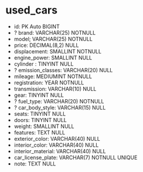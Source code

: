 # used_cars

- id: PK Auto BIGINT
- ? brand: VARCHAR(25) NOTNULL <!-- Elenco marche in un'altra tabella -->
- model; VARCHAR(25) NOTNULL
- price: DECIMAL(8,2) NULL
- displacement: SMALLINT NOTNULL
- engine_power: SMALLINT NULL
- cylinder : TINYINT NULL
- ? emission_classes: VARCHAR(20) NULL <!-- EURO 4, 5, 6, ecc / relazione con altra tabella -->
- mileage: MEDIUMINT NOTNULL
- registration: YEAR NOTNULL
- transmission: VARCHAR(10) NULL <!-- manuale o automatico -->
- gear: TINYINT NULL
- ? fuel_type: VARCHAR(20) NOTNULL <!-- relazione con altra tabella -->
- ? car_body_style: VARCHAR(15) NULL  <!-- tipologia di carrozzeria(berlina,suv,ecc)/ relazione con altra tabella -->
- seats: TINYINT NULL
- doors: TINYINT NULL
- weight: SMALLINT NULL
- features: TEXT NULL
- exterior_color: VARCHAR(40) NULL
- interior_color: VARCHAR(40) NULL
- interior_material: VARCHAR(40) NULL
- car_license_plate: VARCHAR(7) NOTNULL UNIQUE <!-- PRESUPPONE LA VENDITA DI SOLE AUTO IMMATRICOLATE IN ITALIA -->
- note: TEXT NULL